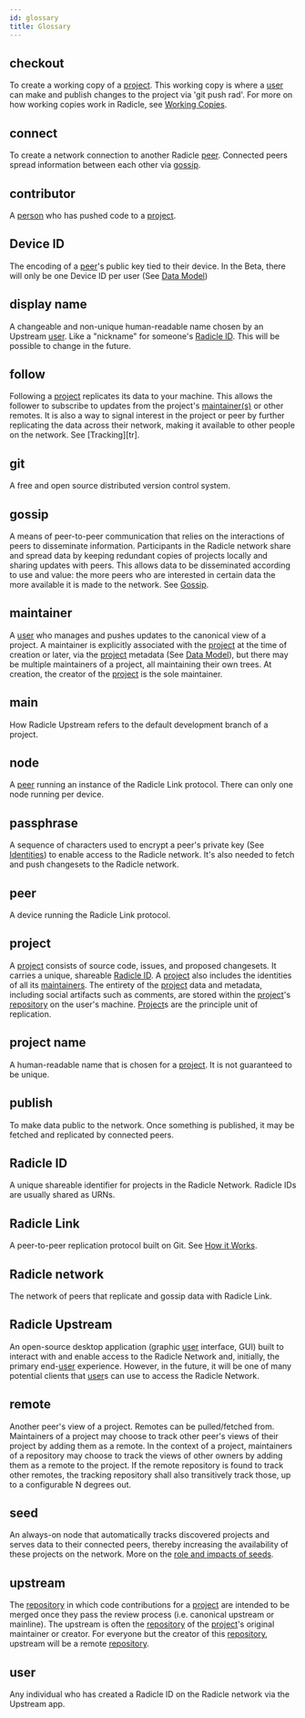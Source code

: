 ```yaml
---
id: glossary
title: Glossary
---
```


## checkout
To create a working copy of a [project][pr]. This working copy is where a
[user][us] can make and publish changes to the project via 'git push rad'.
For more on how working copies work in Radicle, see [Working
Copies][hiw-wc].

## connect
To create a network connection to another Radicle [peer][pe]. Connected peers
spread information between each other via [gossip][gp].

## contributor
A [person][pn] who has pushed code to a [project][pr].

## Device ID
The encoding of a [peer][pr]'s public key tied to their device. In the Beta, there will
only be one Device ID per user (See
[Data Model][hiw-dm])

## display name
A changeable and non-unique human-readable name chosen by an Upstream [user][us]. Like a
"nickname" for someone's [Radicle ID][ri]. This will be possible to change in the
future. 

## follow
Following a [project][pr] replicates its data to your
machine. This allows the follower to subscribe to updates from the project's
[maintainer(s)][ma] or other remotes. It is also a way to signal interest in the
project or peer by further replicating the data across their network, making it
available to other people on the network. See [Tracking][tr].

## git
A free and open source distributed version control system.

## gossip
A means of peer-to-peer communication that relies on the interactions of peers
to disseminate information. Participants in the Radicle network share and spread
data by keeping redundant copies of projects locally and sharing updates with
peers. This allows data to be disseminated according to use and value: the more
peers who are interested in certain data the more available it is
made to the network. See [Gossip][hiw-rm].

## maintainer
A [user][us] who manages and pushes updates to the canonical view of a project. A
maintainer is explicitly associated with the [project][pr] at the time of
creation or later, via the [project][pr] metadata (See [Data
Model][hiw-dm]), but there may be multiple maintainers of a
project, all maintaining their own trees. At creation, the creator of the
[project][pr] is the sole maintainer.

## main
How Radicle Upstream refers to the default development branch of a project.

## node
A [peer][pr] running an instance of the Radicle Link protocol. There can only one node
running per device.

## passphrase
A sequence of characters used to encrypt a peer's private key (See
[Identities][hiw-id]) to enable access to the Radicle
network. It's also needed to fetch and push
changesets to the Radicle network. 

## peer
A device running the Radicle Link protocol.

## project
A [project][pr] consists of source code, issues, and proposed changesets. It
carries a unique, shareable [Radicle ID][ri]. A [project][pr] also
includes the identities of all its [maintainers][ma]. The entirety of
the [project][pr] data and metadata, including social artifacts such as
comments, are stored within the [project][pr]'s [repository][re] on the user's machine. [Project][pr]s
are the principle unit of replication.

## project name
A human-readable name that is chosen for a [project][pr]. It is not
guaranteed to be unique.

## publish
To make data public to the network. Once something is published, it may be
fetched and replicated by connected peers.

## Radicle ID
A unique shareable identifier for projects in the Radicle Network. Radicle IDs are usually shared as URNs.

## Radicle Link
A peer-to-peer replication protocol built on Git. See [How it
Works][hiw].

## Radicle network
The network of peers that replicate and gossip data with Radicle Link.

## Radicle Upstream
An open-source desktop application (graphic [user][us] interface, GUI) built to interact with
and enable access to the Radicle Network and, initially, the primary
end-[user][us] experience. However, in the future, it will be one of many potential clients
that [user][us]s can use to access the Radicle Network.

## remote
Another peer's view of a project. Remotes can be pulled/fetched from.
Maintainers of a project may choose to track other peer's views of their project
by adding them as a remote. In the context of a project, maintainers of a
repository may choose to track the views of other owners by adding them as a remote to the project. If the
remote repository is found to track other remotes, the tracking repository shall
also transitively track those, up to a configurable N degrees out.

## seed
An always-on node that automatically tracks discovered projects and serves data to
their connected peers, thereby increasing the availability of these
projects on the network. More on the [role and impacts of seeds][rl].

## upstream
The [repository][re] in which code contributions for a [project][pr] are
intended to be merged once they pass the review process (i.e. canonical upstream
or mainline). The upstream is often the [repository][re] of the [project][pr]'s
original maintainer or creator. For everyone but the creator of this
[repository][re], upstream will be a remote [repository][re].

## user
Any individual who has created a Radicle ID on the Radicle network via the
Upstream app.


[br]: #branch
[gp]: #gossip
[ma]: #maintainer
[pe]: #peer
[pn]: #person
[pr]: #project
[re]: #repository
[ri]: #radicle-id
[us]: #user

[hiw]: how-it-works.md
[hiw-dm]: how-it-works.md/#data-model
[hiw-id]: how-it-works.md/#identities
[hiw-rm]: how-it-works.md/#replication-model
[hiw-tr]: how-it-works.md/#tracking
[hiw-wc]: how-it-works.md/#working-copies

[rl]: https://radicle.xyz/radicle-link.html
